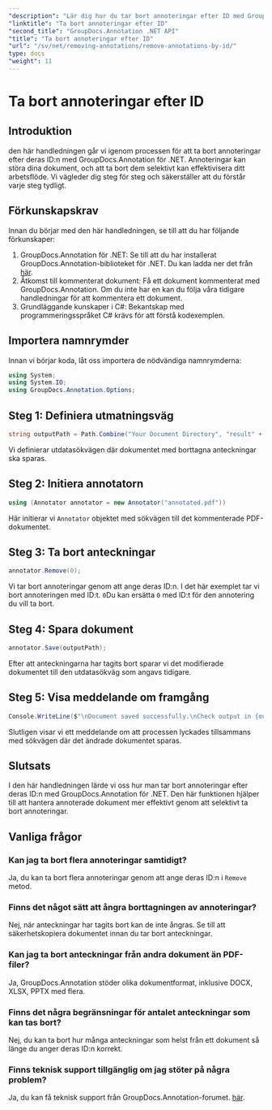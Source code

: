 ```yaml
---
"description": "Lär dig hur du tar bort annoteringar efter ID med GroupDocs.Annotation för .NET. Effektivisera ditt dokumentarbetsflöde."
"linktitle": "Ta bort annoteringar efter ID"
"second_title": "GroupDocs.Annotation .NET API"
"title": "Ta bort annoteringar efter ID"
"url": "/sv/net/removing-annotations/remove-annotations-by-id/"
type: docs
"weight": 11
---
```


# Ta bort annoteringar efter ID

## Introduktion
den här handledningen går vi igenom processen för att ta bort annoteringar efter deras ID:n med GroupDocs.Annotation för .NET. Annoteringar kan störa dina dokument, och att ta bort dem selektivt kan effektivisera ditt arbetsflöde. Vi vägleder dig steg för steg och säkerställer att du förstår varje steg tydligt.
## Förkunskapskrav
Innan du börjar med den här handledningen, se till att du har följande förkunskaper:
1. GroupDocs.Annotation för .NET: Se till att du har installerat GroupDocs.Annotation-biblioteket för .NET. Du kan ladda ner det från [här](https://releases.groupdocs.com/annotation/net/).
2. Åtkomst till kommenterat dokument: Få ett dokument kommenterat med GroupDocs.Annotation. Om du inte har en kan du följa våra tidigare handledningar för att kommentera ett dokument.
3. Grundläggande kunskaper i C#: Bekantskap med programmeringsspråket C# krävs för att förstå kodexemplen.

## Importera namnrymder
Innan vi börjar koda, låt oss importera de nödvändiga namnrymderna:
```csharp
using System;
using System.IO;
using GroupDocs.Annotation.Options;
```

## Steg 1: Definiera utmatningsväg
```csharp
string outputPath = Path.Combine("Your Document Directory", "result" + Path.GetExtension("input.pdf"));
```
Vi definierar utdatasökvägen där dokumentet med borttagna anteckningar ska sparas.
## Steg 2: Initiera annotatorn
```csharp
using (Annotator annotator = new Annotator("annotated.pdf"))
```
Här initierar vi `Annotator` objektet med sökvägen till det kommenterade PDF-dokumentet.
## Steg 3: Ta bort anteckningar
```csharp
annotator.Remove(0);
```
Vi tar bort annoteringar genom att ange deras ID:n. I det här exemplet tar vi bort annoteringen med ID:t. `0`Du kan ersätta `0` med ID:t för den annotering du vill ta bort.
## Steg 4: Spara dokument
```csharp
annotator.Save(outputPath);
```
Efter att anteckningarna har tagits bort sparar vi det modifierade dokumentet till den utdatasökväg som angavs tidigare.
## Steg 5: Visa meddelande om framgång
```csharp
Console.WriteLine($"\nDocument saved successfully.\nCheck output in {outputPath}.");
```
Slutligen visar vi ett meddelande om att processen lyckades tillsammans med sökvägen där det ändrade dokumentet sparas.

## Slutsats
I den här handledningen lärde vi oss hur man tar bort annoteringar efter deras ID:n med GroupDocs.Annotation för .NET. Den här funktionen hjälper till att hantera annoterade dokument mer effektivt genom att selektivt ta bort annoteringar.
## Vanliga frågor
### Kan jag ta bort flera annoteringar samtidigt?
Ja, du kan ta bort flera annoteringar genom att ange deras ID:n i `Remove` metod.
### Finns det något sätt att ångra borttagningen av annoteringar?
Nej, när anteckningar har tagits bort kan de inte ångras. Se till att säkerhetskopiera dokumentet innan du tar bort anteckningar.
### Kan jag ta bort anteckningar från andra dokument än PDF-filer?
Ja, GroupDocs.Annotation stöder olika dokumentformat, inklusive DOCX, XLSX, PPTX med flera.
### Finns det några begränsningar för antalet anteckningar som kan tas bort?
Nej, du kan ta bort hur många anteckningar som helst från ett dokument så länge du anger deras ID:n korrekt.
### Finns teknisk support tillgänglig om jag stöter på några problem?
Ja, du kan få teknisk support från GroupDocs.Annotation-forumet. [här](https://forum.groupdocs.com/c/annotation/10).